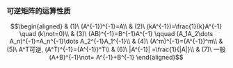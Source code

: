 ### 可逆矩阵的运算性质
$$\begin{aligned}
& (1)\ (A^{-1})^{-1}=A\\
& (2)\ (kA^{-1})=\frac{1}{k}A^{-1} \quad (k\not=0)\\
& (3)\ (AB)^{-1}=B^{-1}A^{-1} \qquad (A_1A_2\dots A_n)^{-1}=A_n^{-1}\dots A_2^{-1}A_1^{-1}\\
& (4)\ (A^m)^{-1}=(A^{-1})^m\\
& (5)\ A^T可逆, (A^T)^{-1}=(A^{-1})^T\\
& (6)\ |A^{-1}| =\frac{1}{|A|}\\
& (7)\ 一般(A+B)^{-1}\not= A^{-1}+B^{-1}
\end{aligned}$$
